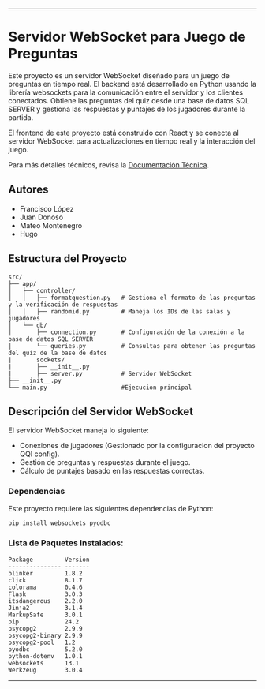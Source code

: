 
---

# Servidor WebSocket para Juego de Preguntas

Este proyecto es un servidor WebSocket diseñado para un juego de preguntas en tiempo real. El backend está desarrollado en Python usando la librería websockets para la comunicación entre el servidor y los clientes conectados. Obtiene las preguntas del quiz desde una base de datos SQL SERVER y gestiona las respuestas y puntajes de los jugadores durante la partida.

El frontend de este proyecto está construido con React y se conecta al servidor WebSocket para actualizaciones en tiempo real y la interacción del juego.

Para más detalles técnicos, revisa la [Documentación Técnica](TECHNICAL_DOCUMENTATION.md).

## Autores
- Francisco López
- Juan Donoso
- Mateo Montenegro
- Hugo

## Estructura del Proyecto

```plaintext
src/
├── app/
│   ├── controller/
│   │   ├── formatquestion.py   # Gestiona el formato de las preguntas y la verificación de respuestas
│   │   ├── randomid.py         # Maneja los IDs de las salas y jugadores
│   └── db/
│       ├── connection.py       # Configuración de la conexión a la base de datos SQL SERVER
│       └── queries.py          # Consultas para obtener las preguntas del quiz de la base de datos
|       sockets/
|       ├── __init__.py
|       ├── server.py           # Servidor WebSocket
├── __init__.py
└── main.py                     #Ejecucion principal
```

## Descripción del Servidor WebSocket

El servidor WebSocket maneja lo siguiente:
- Conexiones de jugadores (Gestionado por la configuracion del proyecto QQI config).
- Gestión de preguntas y respuestas durante el juego.
- Cálculo de puntajes basado en las respuestas correctas.

### Dependencias

Este proyecto requiere las siguientes dependencias de Python:

```bash
pip install websockets pyodbc
```

### Lista de Paquetes Instalados:

```plaintext
Package         Version
--------------- -------
blinker         1.8.2
click           8.1.7
colorama        0.4.6
Flask           3.0.3
itsdangerous    2.2.0
Jinja2          3.1.4
MarkupSafe      3.0.1
pip             24.2
psycopg2        2.9.9
psycopg2-binary 2.9.9
psycopg2-pool   1.2
pyodbc          5.2.0
python-dotenv   1.0.1
websockets      13.1
Werkzeug        3.0.4
```

---